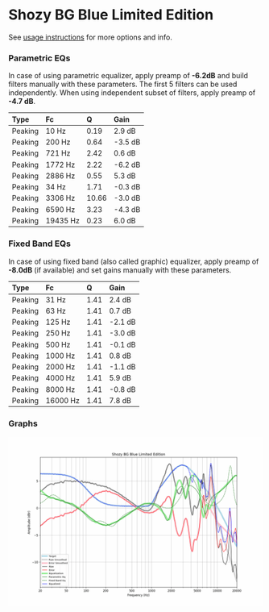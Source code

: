 # Shozy BG Blue Limited Edition
See [usage instructions](https://github.com/jaakkopasanen/AutoEq#usage) for more options and info.

### Parametric EQs
In case of using parametric equalizer, apply preamp of **-6.2dB** and build filters manually
with these parameters. The first 5 filters can be used independently.
When using independent subset of filters, apply preamp of **-4.7 dB**.

| Type    | Fc       |     Q | Gain    |
|:--------|:---------|:------|:--------|
| Peaking | 10 Hz    |  0.19 | 2.9 dB  |
| Peaking | 200 Hz   |  0.64 | -3.5 dB |
| Peaking | 721 Hz   |  2.42 | 0.6 dB  |
| Peaking | 1772 Hz  |  2.22 | -6.2 dB |
| Peaking | 2886 Hz  |  0.55 | 5.3 dB  |
| Peaking | 34 Hz    |  1.71 | -0.3 dB |
| Peaking | 3306 Hz  | 10.66 | -3.0 dB |
| Peaking | 6590 Hz  |  3.23 | -4.3 dB |
| Peaking | 19435 Hz |  0.23 | 6.0 dB  |

### Fixed Band EQs
In case of using fixed band (also called graphic) equalizer, apply preamp of **-8.0dB**
(if available) and set gains manually with these parameters.

| Type    | Fc       |    Q | Gain    |
|:--------|:---------|:-----|:--------|
| Peaking | 31 Hz    | 1.41 | 2.4 dB  |
| Peaking | 63 Hz    | 1.41 | 0.7 dB  |
| Peaking | 125 Hz   | 1.41 | -2.1 dB |
| Peaking | 250 Hz   | 1.41 | -3.0 dB |
| Peaking | 500 Hz   | 1.41 | -0.1 dB |
| Peaking | 1000 Hz  | 1.41 | 0.8 dB  |
| Peaking | 2000 Hz  | 1.41 | -1.1 dB |
| Peaking | 4000 Hz  | 1.41 | 5.9 dB  |
| Peaking | 8000 Hz  | 1.41 | -0.8 dB |
| Peaking | 16000 Hz | 1.41 | 7.8 dB  |

### Graphs
![](./Shozy%20BG%20Blue%20Limited%20Edition.png)